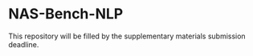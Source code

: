 # NAS-Bench-NLP

This repository will be filled by the supplementary materials submission deadline.
